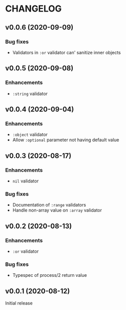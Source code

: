 # CHANGELOG

## v0.0.6 (2020-09-09)

### Bug fixes

* Validators in `:or` validator can' sanitize inner objects

## v0.0.5 (2020-09-08)

### Enhancements

* `:string` validator

## v0.0.4 (2020-09-04)

### Enhancements

* `:object` validator
* Allow `:optional` parameter not having default value

## v0.0.3 (2020-08-17)

### Enhancements

* `nil` validator

### Bug fixes

* Documentation of `:range` validators
* Handle non-array value on `:array` validator

## v0.0.2 (2020-08-13)

### Enhancements

* `:or` validator

### Bug fixes

* Typespec of process/2 return value

## v0.0.1 (2020-08-12)

Initial release